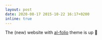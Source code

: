 ```yaml
---
layout: post
date: 2020-08-17 2015-10-22 16:17+0200
inline: true
---
```


The (new) website with [al-folio](https://github.com/alshedivat/al-folio) theme is up :construction_worker:
